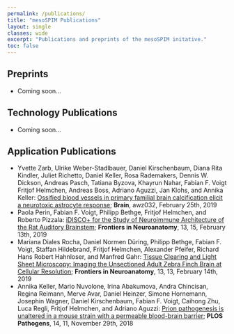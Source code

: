 ```yaml
---
permalink: /publications/
title: "mesoSPIM Publications"
layout: single
classes: wide
excerpt: "Publications and preprints of the mesoSPIM initative."
toc: false
---
```


## Preprints
* Coming soon...

## Technology Publications
* Coming soon...

## Application Publications
* Yvette Zarb, Ulrike Weber-Stadlbauer, Daniel Kirschenbaum, Diana Rita Kindler, Juliet Richetto, Daniel Keller, Rosa Rademakers, Dennis W. Dickson, Andreas Pasch, Tatiana Byzova, Khayrun Nahar, Fabian F. Voigt Fritjof Helmchen, Andreas Boss, Adriano Aguzzi, Jan Klohs, and Annika Keller: [Ossified blood vessels in primary familial brain calcification elicit a neurotoxic astrocyte response](https://academic.oup.com/brain/advance-article/doi/10.1093/brain/awz032/5364607); **Brain**, awz032, February 25th, 2019
* Paola Perin, Fabian F. Voigt, Philipp Bethge, Fritjof Helmchen, and Roberto Pizzala:
[iDISCO+ for the Study of Neuroimmune Architecture of the Rat Auditory Brainstem](https://www.frontiersin.org/articles/10.3389/fnana.2019.00015/full); **Frontiers in Neuroanatomy**, 13, 15, February 13th, 2019
* Mariana Diales Rocha, Daniel Normen Düring, Philipp Bethge, Fabian F. Voigt, Staffan Hildebrand, Fritjof Helmchen, Alexander Pfeifer, Richard Hans Robert Hahnloser, and Manfred Gahr: [Tissue Clearing and Light Sheet Microscopy: Imaging the Unsectioned Adult Zebra Finch Brain at Cellular Resolution](https://www.frontiersin.org/articles/10.3389/fnana.2019.00013/full); **Frontiers in Neuroanatomy**, 13, 13, February 14th, 2019
* Annika Keller, Mario Nuvolone, Irina Abakumova, Andra Chincisan, Regina Reimann, Merve Avar, Daniel Heinzer, Simone Hornemann, Josephin Wagner, Daniel Kirschenbaum, Fabian F. Voigt, Caihong Zhu, Luca Regli, Fritjof Helmchen, and Adriano Aguzzi: [Prion pathogenesis is unaltered in a mouse strain with a permeable blood-brain barrier](https://journals.plos.org/plospathogens/article?id=10.1371/journal.ppat.1007424); **PLOS Pathogens**, 14, 11, November 29th, 2018
